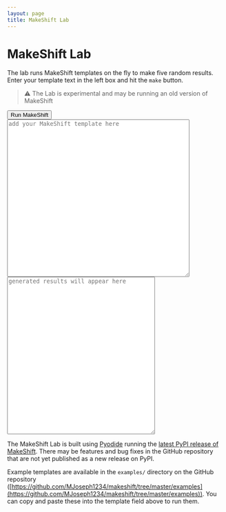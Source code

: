 ```yaml
---
layout: page
title: MakeShift Lab
---
```


# MakeShift Lab

The lab runs MakeShift templates on the fly to make five random results. Enter your template text in the left box and hit the `make` button.

> ⚠️ The Lab is experimental and may be running an old version of MakeShift

<script src="https://cdn.jsdelivr.net/pyodide/v0.25.0/full/pyodide.js"></script>
<link rel="stylesheet" href="lab_styles.css">
<script src="makeshift.js"></script>
<div>
  <input id="generateButton" type="button" onclick="runMakeshift()" value="Run MakeShift"/>
</div>
<div id="textareas">
  <textarea id="textInput" rows="24" cols="50" placeholder="add your MakeShift template here"></textarea>
  <textarea id="results" readonly rows="24" cols="40" placeholder="generated results will appear here"></textarea>
</div>


The MakeShift Lab is built using [Pyodide](https://pyodide.org/en/stable/) running the [latest PyPI release of MakeShift](https://pypi.org/project/makeshift/). There may be features and bug fixes in the GitHub repository that are not yet published as a new release on PyPI.

Example templates are available in the `examples/` directory on the GitHub repository ([https://github.com/MJoseph1234/makeshift/tree/master/examples](https://github.com/MJoseph1234/makeshift/tree/master/examples)). You can copy and paste these into the template field above to run them.

